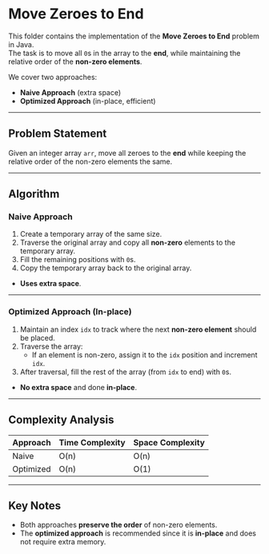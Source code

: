 # Move Zeroes to End

This folder contains the implementation of the **Move Zeroes to End** problem in Java.  
The task is to move all `0`s in the array to the **end**, while maintaining the relative order of the **non-zero elements**.

We cover two approaches:  
- **Naive Approach** (extra space)  
- **Optimized Approach** (in-place, efficient)  

---

## Problem Statement

Given an integer array `arr`, move all zeroes to the **end** while keeping the relative order of the non-zero elements the same.  

---

## Algorithm

### Naive Approach
1. Create a temporary array of the same size.  
2. Traverse the original array and copy all **non-zero** elements to the temporary array.  
3. Fill the remaining positions with `0`s.  
4. Copy the temporary array back to the original array.  

- **Uses extra space**.

---

### Optimized Approach (In-place)
1. Maintain an index `idx` to track where the next **non-zero element** should be placed.  
2. Traverse the array:  
   - If an element is non-zero, assign it to the `idx` position and increment `idx`.  
3. After traversal, fill the rest of the array (from `idx` to end) with `0`s.  

- **No extra space** and done **in-place**.

---

## Complexity Analysis

| Approach   | Time Complexity | Space Complexity |
|------------|-----------------|------------------|
| Naive      | O(n)            | O(n)             |
| Optimized  | O(n)            | O(1)             |

---

## Key Notes
- Both approaches **preserve the order** of non-zero elements.  
- The **optimized approach** is recommended since it is **in-place** and does not require extra memory.  
